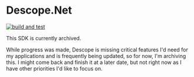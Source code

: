 # Descope.Net

[![build and test](https://github.com/timmonfette1/Descope.Net/actions/workflows/dotnet-ci.yml/badge.svg)](https://github.com/timmonfette1/Descope.Net/actions/workflows/dotnet-ci.yml)

This SDK is currently archived.

While progress was made, Descope is missing critical features I'd need for my applications and is frequently being updated, so for now, I'm archiving this.  I might come back and finish it at a later date, but not right now as I have other priorities I'd like to focus on.
